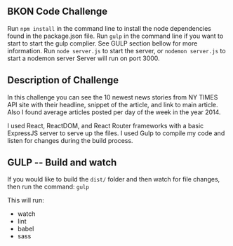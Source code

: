 ## BKON Code Challenge

Run `npm install` in the command line to install the node dependencies found in the package.json file.
Run `gulp` in the command line if you want to start to start the gulp complier. See GULP section bellow for more information.
Run `node server.js` to start the server, or `nodemon server.js` to start a nodemon server
Server will run on port 3000.

## Description of Challenge

In this challenge you can see the 10 newest news stories from NY TIMES API site with their headline, snippet of the article, and link to main article.
Also I found average articles posted per day of the week in the year 2014.

I used React, ReactDOM, and React Router frameworks with a basic ExpressJS server to serve up the files.
I used Gulp to compile my code and listen for changes during the build process.


## GULP -- Build and watch

If you would like to build the `dist/` folder and then watch for file changes, then run the command:
`gulp`

This will run:
- watch
- lint
- babel
- sass
